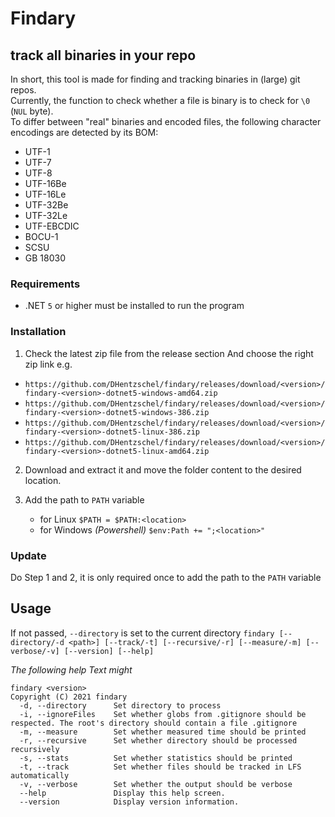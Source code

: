 # Findary
## track all binaries in your repo
In short, this tool is made for finding and tracking binaries in (large) git repos.  
Currently, the function to check whether a file is binary is to check for `\0` (`NUL` byte).  
To differ between "real" binaries and encoded files, the following character encodings are detected by its BOM:

  - UTF-1
  - UTF-7
  - UTF-8
  - UTF-16Be
  - UTF-16Le
  - UTF-32Be
  - UTF-32Le
  - UTF-EBCDIC
  - BOCU-1
  - SCSU
  - GB 18030
  

### Requirements  

- .NET `5` or higher must be installed to run the program  

### Installation
1. Check the latest zip file from the release section  And choose the right zip link e.g.  
  - `https://github.com/DHentzschel/findary/releases/download/<version>/findary-<version>-dotnet5-windows-amd64.zip`
  - `https://github.com/DHentzschel/findary/releases/download/<version>/findary-<version>-dotnet5-windows-386.zip`
  - `https://github.com/DHentzschel/findary/releases/download/<version>/findary-<version>-dotnet5-linux-386.zip`
  - `https://github.com/DHentzschel/findary/releases/download/<version>/findary-<version>-dotnet5-linux-amd64.zip`
2. Download and extract it and move the folder content to the desired location.  
3. Add the path to `PATH` variable

    - for Linux `$PATH = $PATH:<location>`
    - for Windows _(Powershell)_ `$env:Path += ";<location>" `
 
### Update
Do Step 1 and 2, it is only required once to add the path to the `PATH` variable

## Usage
If not passed, `--directory` is set to the current directory
`findary [--directory/-d <path>] [--track/-t] [--recursive/-r] [--measure/-m] [--verbose/-v] [--version] [--help]`

*The following help Text might*

    findary <version>
    Copyright (C) 2021 findary
      -d, --directory      Set directory to process
      -i, --ignoreFiles    Set whether globs from .gitignore should be respected. The root's directory should contain a file .gitignore
      -m, --measure        Set whether measured time should be printed
      -r, --recursive      Set whether directory should be processed recursively
      -s, --stats          Set whether statistics should be printed
      -t, --track          Set whether files should be tracked in LFS automatically
      -v, --verbose        Set whether the output should be verbose
      --help               Display this help screen.
      --version            Display version information.

